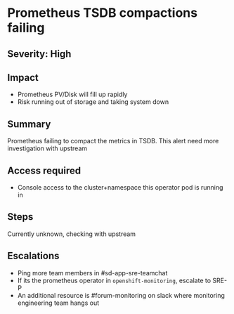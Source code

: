 # Prometheus TSDB compactions failing

## Severity: High

## Impact

- Prometheus PV/Disk will fill up rapidly
- Risk running out of storage and taking system down

## Summary

Prometheus failing to compact the metrics in TSDB. This alert need more investigation with upstream 

## Access required

- Console access to the cluster+namespace this operator pod is running in

## Steps

Currently unknown, checking with upstream

## Escalations

- Ping more team members in #sd-app-sre-teamchat
- If its the prometheus operator in `openshift-monitoring`, escalate to SRE-P
- An additional resource is #forum-monitoring on slack where monitoring engineering team hangs out
